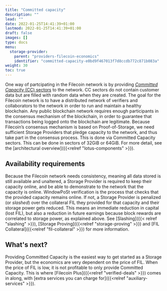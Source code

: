 ```yaml
---
title: "Committed capacity"
description: ""
lead: ""
date: 2022-01-25T14:41:39+01:00
lastmod: 2022-01-25T14:41:39+01:00
draft: false
images: []
type: docs
menu:
  storage-provider:
    parent: "providers-filecoin-economics"
    identifier: "committed-capacity-e0bd9f467013f7d8ccdb772c871b083a"
weight: 30
toc: true
---
```


One way of partcipating in the Filecoin network is by providing [_Committed Capacity_ (CC) sectors](https://docs.filecoin.io/reference/general/glossary/#capacity-commitment) to the network. CC sectors do not contain customer data but are filled with random data when they are created. The goal for the Filecoin network is to have a distributed network of verifiers and collaborators to the network in order to run and maintain a healthy blockchain. Any public blockchain network requires enough participants in the consensus mechanism of the blockchain, in order to guarantee that transactions being logged onto the blockchain are legitimate. Because Filecoin’s consensus mechanism is based on Proof-of-Storage, we need sufficient Storage Providers that pledge capacity to the network, and thus take part in the consensus process. This is done via Committed Capacity sectors. This can be done in sectors of 32GiB or 64GiB. For more detail, see the [architectural overview]({{<relref "lotus-components" >}}).

## Availability requirements

Because the Filecoin network needs consistency, meaning all data stored is still available and unaltered, a Storage Provider is required to keep their capacity online, and be able to demonstrate to the network that the capacity is online.  WindowPoSt verification is the process that checks that the provided capacity remains online. If not, a Storage Provider is penalized (or _slashed_) over the collateral FIL they provided for that capacity and their storage power gets reduced. This means an immediate reduction in capital (lost FIL), but also a reduction in future earnings because block rewards are correlated to storage power, as explained above. See [Slashing]({{< relref "slashing" >}}), [Storage Proving]({{<relref "storage-proving" >}}) and [FIL Collateral]({{<relref "fil-collateral" >}}) for more information.

## What's next?

Providing Committed Capacity is the easiest way to get started as a Storage Provider, but the economics are very dependent on the price of FIL. When the price of FIL is low, <!-- TODO NOBLOCK STEF BOB what is low? maybe give a dated example?--> it is not profitable to only provide Committed Capacity. This is where [Filecoin Plus]({{<relref "verified-deals" >}}) comes in along, with [extra services you can charge for]({{<relref "auxiliary-services" >}}).
